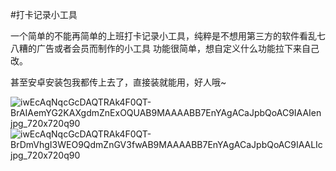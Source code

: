 
#打卡记录小工具

一个简单的不能再简单的上班打卡记录小工具，纯粹是不想用第三方的软件看乱七八糟的广告或者会员而制作的小工具
功能很简单，想自定义什么功能拉下来自己改。

甚至安卓安装包我都传上去了，直接装就能用，好人哦~

![iwEcAqNqcGcDAQTRAk4F0QT-BrAIAemYG2KAXgdmZnExOQUAB9MAAAABB7EnYAgACaJpbQoAC9IAAIen jpg_720x720q90](https://github.com/user-attachments/assets/23315a56-c6e4-4998-bd1c-569d63fca13e)
![iwEcAqNqcGcDAQTRAk4F0QT-BrDmVhgI3WEO9QdmZnGV3fwAB9MAAAABB7EnYAgACaJpbQoAC9IAALIc jpg_720x720q90](https://github.com/user-attachments/assets/02abdce0-b092-4669-9dc1-5a26925d0f9c)
